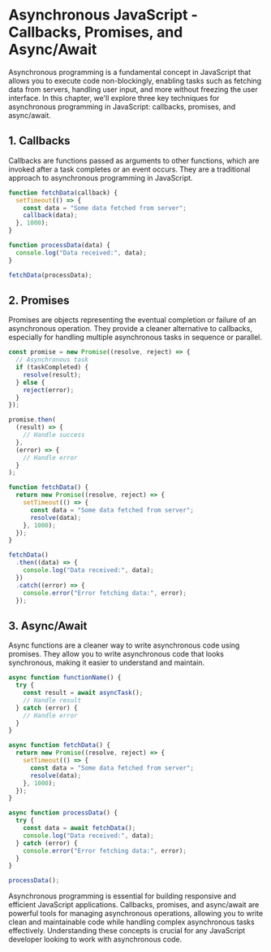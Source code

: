 # Asynchronous JavaScript - Callbacks, Promises, and Async/Await

Asynchronous programming is a fundamental concept in JavaScript that allows you to execute code non-blockingly, enabling tasks such as fetching data from servers, handling user input, and more without freezing the user interface. In this chapter, we'll explore three key techniques for asynchronous programming in JavaScript: callbacks, promises, and async/await.

## 1. Callbacks

Callbacks are functions passed as arguments to other functions, which are invoked after a task completes or an event occurs. They are a traditional approach to asynchronous programming in JavaScript.

```javascript
function fetchData(callback) {
  setTimeout(() => {
    const data = "Some data fetched from server";
    callback(data);
  }, 1000);
}

function processData(data) {
  console.log("Data received:", data);
}

fetchData(processData);
```

## 2. Promises

Promises are objects representing the eventual completion or failure of an asynchronous operation. They provide a cleaner alternative to callbacks, especially for handling multiple asynchronous tasks in sequence or parallel.

```javascript
const promise = new Promise((resolve, reject) => {
  // Asynchronous task
  if (taskCompleted) {
    resolve(result);
  } else {
    reject(error);
  }
});

promise.then(
  (result) => {
    // Handle success
  },
  (error) => {
    // Handle error
  }
);
```

```javascript
function fetchData() {
  return new Promise((resolve, reject) => {
    setTimeout(() => {
      const data = "Some data fetched from server";
      resolve(data);
    }, 1000);
  });
}

fetchData()
  .then((data) => {
    console.log("Data received:", data);
  })
  .catch((error) => {
    console.error("Error fetching data:", error);
  });
```

## 3. Async/Await

Async functions are a cleaner way to write asynchronous code using promises. They allow you to write asynchronous code that looks synchronous, making it easier to understand and maintain.

```javascript
async function functionName() {
  try {
    const result = await asyncTask();
    // Handle result
  } catch (error) {
    // Handle error
  }
}
```

```javascript
async function fetchData() {
  return new Promise((resolve, reject) => {
    setTimeout(() => {
      const data = "Some data fetched from server";
      resolve(data);
    }, 1000);
  });
}

async function processData() {
  try {
    const data = await fetchData();
    console.log("Data received:", data);
  } catch (error) {
    console.error("Error fetching data:", error);
  }
}

processData();
```

Asynchronous programming is essential for building responsive and efficient JavaScript applications. Callbacks, promises, and async/await are powerful tools for managing asynchronous operations, allowing you to write clean and maintainable code while handling complex asynchronous tasks effectively. Understanding these concepts is crucial for any JavaScript developer looking to work with asynchronous code.
